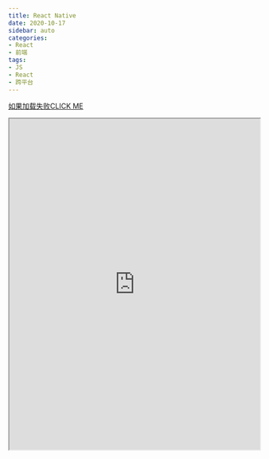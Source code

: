 ```yaml
---
title: React Native
date: 2020-10-17
sidebar: auto
categories: 
- React
- 前端
tags: 
- JS
- React
- 跨平台
---
```

[如果加载失败CLICK ME](https://reactnative.cn/)
<iframe src="https://reactnative.cn/" width="100%" height="666px"></iframe>
